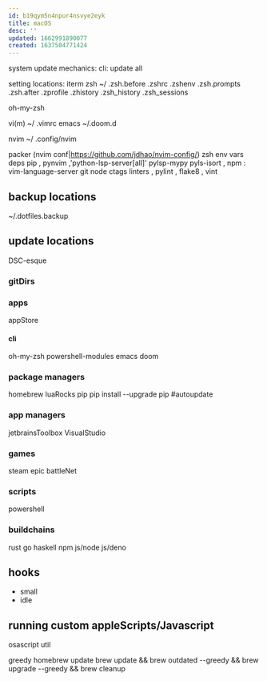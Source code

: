 ```yaml
---
id: b19qym5n4npur4nsvye2eyk
title: macOS
desc: ''
updated: 1662991890077
created: 1637504771424
---
```


system update mechanics:
cli: update all

setting locations:
  iterm
  zsh
    ~/
    .zsh.before
    .zshrc
    .zshenv
    .zsh.prompts
    .zsh.after
    .zprofile
    .zhistory
    .zsh_history
    .zsh_sessions

  oh-my-zsh

  vi(m)
    ~/
    .vimrc
  emacs
    ~/.doom.d

nvim
  ~/
  .config/nvim

  packer
(nvim conf|https://github.com/jdhao/nvim-config/)
  zsh env vars
  deps
    pip
      , pynvim
      ,'python-lsp-server[all]' pylsp-mypy pyls-isort
      ,
    npm : vim-language-server
    git
    node
    ctags
    linters
      , pylint
      , flake8
      , vint

## backup locations
~/.dotfiles.backup

## update locations
DSC-esque
### gitDirs
### apps
appStore
#### cli
oh-my-zsh
powershell-modules
emacs
  doom

### package managers
homebrew
luaRocks
pip
  pip install --upgrade pip #autoupdate
### app managers
jetbrainsToolbox
VisualStudio
### games
steam
epic
battleNet
### scripts
powershell
### buildchains
rust
go
haskell
npm
js/node
js/deno

## hooks
- small
- idle

## running custom appleScripts/Javascript
osascript util

greedy homebrew update
brew update && brew outdated --greedy && brew upgrade --greedy && brew cleanup
